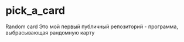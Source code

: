 # pick_a_card
Random card
Это мой первый публичный репозиторий - программа, выбрасывающая рандомную карту 

